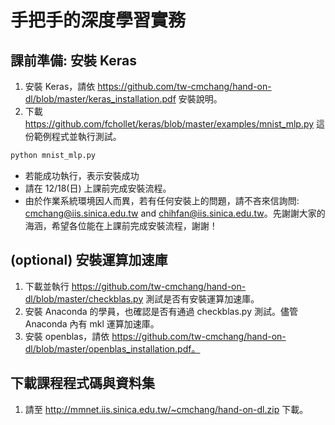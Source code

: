# 手把手的深度學習實務
## 課前準備: 安裝 Keras
1. 安裝 Keras，請依 https://github.com/tw-cmchang/hand-on-dl/blob/master/keras_installation.pdf 安裝說明。
2. 下載 https://github.com/fchollet/keras/blob/master/examples/mnist_mlp.py 這份範例程式並執行測試。
```python
python mnist_mlp.py
```
+ 若能成功執行，表示安裝成功
+ 請在 12/18(日) 上課前完成安裝流程。
+ 由於作業系統環境因人而異，若有任何安裝上的問題，請不吝來信詢問: cmchang@iis.sinica.edu.tw and chihfan@iis.sinica.edu.tw。先謝謝大家的海涵，希望各位能在上課前完成安裝流程，謝謝！

## (optional) 安裝運算加速庫
1. 下載並執行 https://github.com/tw-cmchang/hand-on-dl/blob/master/checkblas.py 測試是否有安裝運算加速庫。
2. 安裝 Anaconda 的學員，也確認是否有通過 checkblas.py 測試。儘管 Anaconda 內有 mkl 運算加速庫。
3. 安裝 openblas，請依 https://github.com/tw-cmchang/hand-on-dl/blob/master/openblas_installation.pdf。

## 下載課程程式碼與資料集
1. 請至 http://mmnet.iis.sinica.edu.tw/~cmchang/hand-on-dl.zip 下載。
